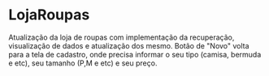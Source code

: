 # LojaRoupas
Atualização da loja de roupas com implementação da recuperação, visualização de dados e atualização dos mesmo. Botão de "Novo" volta para a tela de cadastro, onde precisa informar o seu tipo (camisa, bermuda e etc), seu tamanho (P,M e etc) e seu preço.
